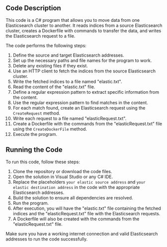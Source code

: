 
## Code Description

This code is a C# program that allows you to move data from one Elasticsearch cluster to another. It reads indices from a source Elasticsearch cluster, creates a Dockerfile with commands to transfer the data, and writes the Elasticsearch request to a file.

The code performs the following steps:

1.  Define the source and target Elasticsearch addresses.
2.  Set up the necessary paths and file names for the program to work.
3.  Delete any existing files if they exist.
4.  Use an HTTP client to fetch the indices from the source Elasticsearch cluster.
5.  Write the fetched indices to a file named "elastic.txt".
6.  Read the content of the "elastic.txt" file.
7.  Define a regular expression pattern to extract specific information from the content.
8.  Use the regular expression pattern to find matches in the content.
9.  For each match found, create an Elasticsearch request using the `CreateRequest` method.
10.  Write each request to a file named "elasticRequest.txt".
11.  Create a Dockerfile with the commands from the "elasticRequest.txt" file using the `CreateDockerFile` method.
12.  Execute the program.

## Running the Code

To run this code, follow these steps:

1.  Clone the repository or download the code files.
2.  Open the solution in Visual Studio or any C# IDE.
3.  Replace the placeholders `your elastic source address` and `your elastic destination address` in the code with the appropriate Elasticsearch addresses.
4.  Build the solution to ensure all dependencies are resolved.
5.  Run the program.
6.  After execution, you will have the "elastic.txt" file containing the fetched indices and the "elasticRequest.txt" file with the Elasticsearch requests.
7.  A Dockerfile will also be created with the commands from the "elasticRequest.txt" file.

Make sure you have a working internet connection and valid Elasticsearch addresses to run the code successfully.
